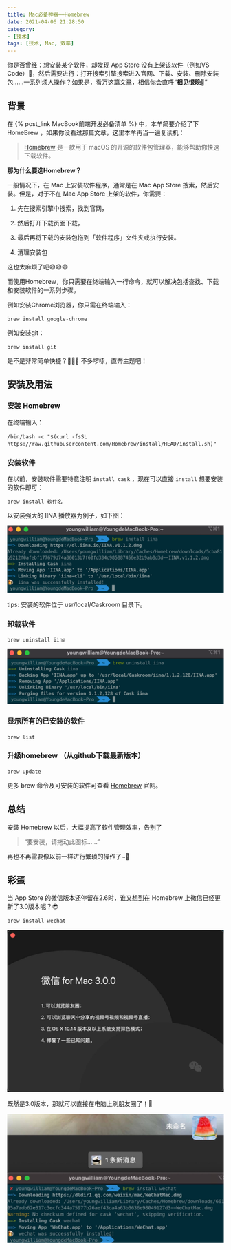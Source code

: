 ```yaml
---
title: Mac必备神器——Homebrew
date: 2021-04-06 21:28:50
category: 
- [技术]
tags: [技术, Mac, 效率]
---
```


你是否曾经：想安装某个软件，却发现 App Store 没有上架该软件（例如VS Code）🤬，然后需要进行：打开搜索引擎搜索进入官网、下载、安装、删除安装包……一系列烦人操作？如果是，看万这篇文章，相信你会直呼“**相见恨晚🥺**”

<!-- more -->

## 背景

在 {% post_link MacBook前端开发必备清单 %} 中，本羊简要介绍了下 HomeBrew ，如果你没看过那篇文章，这里本羊再当一遍复读机：

> [Homebrew](https://brew.sh/index_zh-cn) 是一款用于 macOS 的开源的软件包管理器，能够帮助你快速下载软件。

   **那为什么要选Homebrew？**

   一般情况下，在 Mac 上安装软件程序，通常是在 Mac App Store 搜索，然后安装。但是，对于不在 Mac App Store 上架的软件，你需要：

   1. 先在搜索引擎中搜索，找到官网，

   2. 然后打开下载页面下载，

   3. 最后再将下载的安装包拖到「软件程序」文件夹或执行安装。

   4. 清理安装包

   这也太麻烦了吧😅😅😅

   而使用Homebrew，你只需要在终端输入一行命令，就可以解决包括查找、下载和安装软件的一系列步骤。

   例如安装Chrome浏览器，你只需在终端输入：

   `brew install google-chrome`

   例如安装git：

   `brew install git`

   是不是非常简单快捷？👏👏👏 不多啰嗦，直奔主题吧！

## 安装及用法

### 安装 Homebrew

在终端输入：

`/bin/bash -c "$(curl -fsSL https://raw.githubusercontent.com/Homebrew/install/HEAD/install.sh)"`

### 安装软件

在以前，安装软件需要特意注明 `install cask` ，现在可以直接 `install` 想要安装的软件即可：

`brew install 软件名`

以安装强大的 IINA 播放器为例子，如下图：

![安装 IINA](/images/brew-install.jpg)

tips: 安装的软件位于 usr/local/Caskroom 目录下。

### 卸载软件

`brew uninstall iina`

![卸载 IINA](/images/brew-uninstall.jpg)

### 显示所有的已安装的软件

`brew list`

### 升级homebrew （从github下载最新版本）

`brew update`

更多 brew 命令及可安装的软件可查看 [Homebrew](https://brew.sh/index_zh-cn) 官网。

## 总结

安装 Homebrew 以后，大幅提高了软件管理效率，告别了

>“要安装，请拖动此图标……”

再也不再需要像以前一样进行繁琐的操作了~🥳

## 彩蛋

当 App Store 的微信版本还停留在2.6时，谁又想到在 Homebrew 上微信已经更新了3.0版本呢？😎

`brew install wechat`

![微信 3.0](/images/wechat-tips.jpg)

既然是3.0版本，那就可以直接在电脑上刷朋友圈了！🤣

![微信 朋友圈](/images/wechat-moment.jpg)
